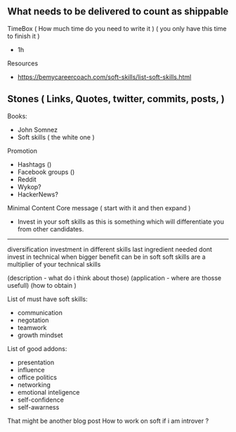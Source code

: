What needs to be delivered to count as shippable
- 

TimeBox ( How much time do you need to write it ) ( you only have this time to finish it )
- 1h

Resources
- https://bemycareercoach.com/soft-skills/list-soft-skills.html

Stones ( Links, Quotes, twitter, commits, posts,  )
-

Books:
- John Somnez
- Soft skills ( the white one )

Promotion
- Hashtags ()
- Facebook groups ()
- Reddit
- Wykop?
- HackerNews?

Minimal Content Core message ( start with it and then expand )
- Invest in your soft skills as this is something which will differentiate you from other candidates.

------------------------------------------------------------------------------------------------------ 



diversification investment in different skills
last ingredient needed
dont invest in technical when bigger benefit can be in soft
soft skills are a multiplier of your technical skills

(description - what do i think about those)
(application - where are thosse usefull)
(how to obtain )

List of must have soft skills:
- communication
- negotation
- teamwork
- growth mindset

List of good addons:
- presentation
- influence
- office politics
- networking 
- emotional inteligence
- self-confidence
- self-awarness

That might be another blog post
How to work on soft if i am introver ?
